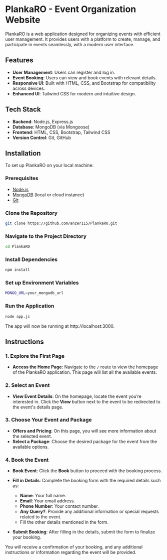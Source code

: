 # PlankaRO - Event Organization Website

PlankaRO is a web application designed for organizing events with efficient user management. It provides users with a platform to create, manage, and participate in events seamlessly, with a modern user interface.

## Features

- **User Management**: Users can register and log in.
- **Event Booking**: Users can view and book events with relevant details.
- **Responsive UI**: Built with HTML, CSS, and Bootstrap for compatibility across devices.
- **Enhanced UI**: Tailwind CSS for modern and intuitive design.

## Tech Stack

- **Backend**: Node.js, Express.js
- **Database**: MongoDB (via Mongoose)
- **Frontend**: HTML, CSS, Bootstrap, Tailwind CSS
- **Version Control**: Git, GitHub

## Installation

To set up PlankaRO on your local machine:

### Prerequisites

- [Node.js](https://nodejs.org/)
- [MongoDB](https://www.mongodb.com/) (local or cloud instance)
- [Git](https://git-scm.com/)

### Clone the Repository

```bash
git clone https://github.com/anzer115/PlankaRO.git
```
### Navigate to the Project Directory

```bash
cd PlankaRO
```
### Install Dependencies
```bash
npm install
```
### Set up Environment Variables
```bash
MONGO_URL=your_mongodb_url
```
### Run the Application
```bash
node app.js
```
The app will now be running at http://localhost:3000.

## Instructions

### 1. Explore the First Page

- **Access the Home Page**: Navigate to the `/` route to view the homepage of the PlankaRO application. This page will list all the available events.

### 2. Select an Event

- **View Event Details**: On the homepage, locate the event you’re interested in. Click the **View** button next to the event to be redirected to the event's details page.

### 3. Choose Your Event and Package

- **Offers and Pricing**: On this page, you will see more information about the selected event.
- **Select a Package**: Choose the desired package for the event from the available options. 

### 4. Book the Event

- **Book Event**: Click the **Book** button to proceed with the booking process.
- **Fill in Details**: Complete the booking form with the required details such as:
  - **Name**: Your full name.
  - **Email**: Your email address.
  - **Phone Number**: Your contact number.
  - **Any Query?**: Provide any additional information or special requests related to the event.
  - Fill the other details mentioned in the form.

- **Submit Booking**: After filling in the details, submit the form to finalize your booking.

You will receive a confirmation of your booking, and any additional instructions or information regarding the event will be provided.


